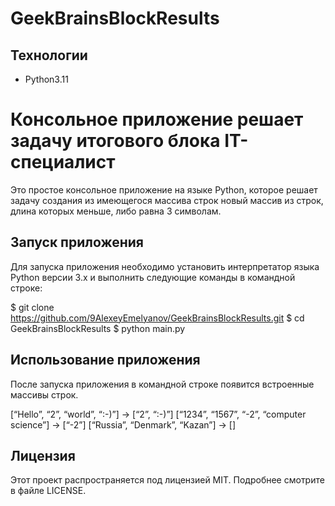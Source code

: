 # GeekBrainsBlockResults

## Технологии
- Python3.11

# Консольное приложение решает задачу итогового блока IT-специалист 

Это простое консольное приложение на языке Python, которое решает задачу создания из имеющегося массива строк новый массив из строк, длина которых меньше, либо равна 3 символам.

## Запуск приложения

Для запуска приложения необходимо установить интерпретатор языка Python версии 3.x и выполнить следующие команды в командной строке:

$ git clone https://github.com/9AlexeyEmelyanov/GeekBrainsBlockResults.git
$ cd GeekBrainsBlockResults
$ python main.py


## Использование приложения

После запуска приложения в командной строке появится встроенные массивы строк.

[“Hello”, “2”, “world”, “:-)”] → [“2”, “:-)”]
[“1234”, “1567”, “-2”, “computer science”] → [“-2”]
[“Russia”, “Denmark”, “Kazan”] → []


## Лицензия

Этот проект распространяется под лицензией MIT. Подробнее смотрите в файле LICENSE.